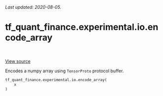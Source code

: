 <!--
This file is generated by a tool. Do not edit directly.
For open-source contributions the docs will be updated automatically.
-->

*Last updated: 2020-08-05.*

<div itemscope itemtype="http://developers.google.com/ReferenceObject">
<meta itemprop="name" content="tf_quant_finance.experimental.io.encode_array" />
<meta itemprop="path" content="Stable" />
</div>

# tf_quant_finance.experimental.io.encode_array

<!-- Insert buttons and diff -->

<table class="tfo-notebook-buttons tfo-api" align="left">
</table>

<a target="_blank" href="https://github.com/google/tf-quant-finance/blob/master/tf_quant_finance/experimental/io.py">View source</a>



Encodes a numpy array using `TensorProto` protocol buffer.

```python
tf_quant_finance.experimental.io.encode_array(
    x
)
```



<!-- Placeholder for "Used in" -->
